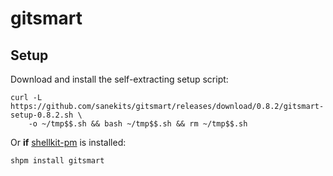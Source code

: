 # gitsmart

## Setup

Download and install the self-extracting setup script:
```
curl -L https://github.com/sanekits/gitsmart/releases/download/0.8.2/gitsmart-setup-0.8.2.sh \
    -o ~/tmp$$.sh && bash ~/tmp$$.sh && rm ~/tmp$$.sh
```


Or **if** [shellkit-pm](https://github.com/sanekits/shellkit-pm) is installed:

    shpm install gitsmart

##
